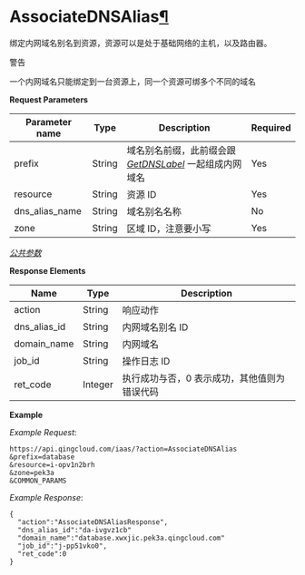 ---
---

# AssociateDNSAlias[¶](#associatednsalias "永久链接至标题")

绑定内网域名别名到资源，资源可以是处于基础网络的主机，以及路由器。

警告

一个内网域名只能绑定到一台资源上，同一个资源可绑多个不同的域名

**Request Parameters**

| Parameter name | Type | Description | Required |
| --- | --- | --- | --- |
| prefix | String | 域名别名前缀，此前缀会跟 [_GetDNSLabel_](get_dns_label.html#api-get-dns-label) 一起组成内网域名 | Yes |
| resource | String | 资源 ID | Yes |
| dns_alias_name | String | 域名别名名称 | No |
| zone | String | 区域 ID，注意要小写 | Yes |

[_公共参数_](../../common/parameters.html#api-common-parameters)

**Response Elements**

| Name | Type | Description |
| --- | --- | --- |
| action | String | 响应动作 |
| dns_alias_id | String | 内网域名别名 ID |
| domain_name | String | 内网域名 |
| job_id | String | 操作日志 ID |
| ret_code | Integer | 执行成功与否，0 表示成功，其他值则为错误代码 |

**Example**

_Example Request_:

```
https://api.qingcloud.com/iaas/?action=AssociateDNSAlias
&prefix=database
&resource=i-opv1n2brh
&zone=pek3a
&COMMON_PARAMS
```

_Example Response_:

```
{
  "action":"AssociateDNSAliasResponse",
  "dns_alias_id":"da-ivgvz1cb"
  "domain_name":"database.xwxjic.pek3a.qingcloud.com"
  "job_id":"j-pp51vko0",
  "ret_code":0
}
```
